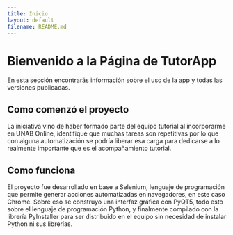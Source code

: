 ```yaml
---
title: Inicio
layout: default
filename: README.md
--- 
```

# Bienvenido a la Página de TutorApp

En esta sección encontrarás información sobre el uso de la app y todas las versiones publicadas.

## Como comenzó el proyecto

La iniciativa vino de haber formado parte del equipo tutorial al incorporarme en UNAB Online, identifiqué que muchas tareas son repetitivas por lo que con alguna automatización se podría liberar esa carga para dedicarse a lo realmente importante que es el acompañamiento tutorial.

## Como funciona

El proyecto fue desarrollado en base a Selenium, lenguaje de programación que permite generar acciones automatizadas en navegadores, en este caso Chrome. Sobre eso se construyo una interfaz gráfica con PyQT5, todo esto sobre el lenguaje de programación Python, y finalmente compilado con la librería PyInstaller para ser distribuido en el equipo sin necesidad de instalar Python ni sus librerías.
